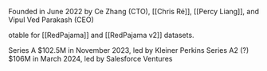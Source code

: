 Founded in June 2022 by Ce Zhang (CTO), [[Chris Ré]], [[Percy Liang]], and Vipul Ved Parakash (CEO)

otable for [[RedPajama]] and [[RedPajama v2]] datasets.

Series A $102.5M in November 2023, led by Kleiner Perkins
Series A2 (?) $106M in March 2024, led by Salesforce Ventures
